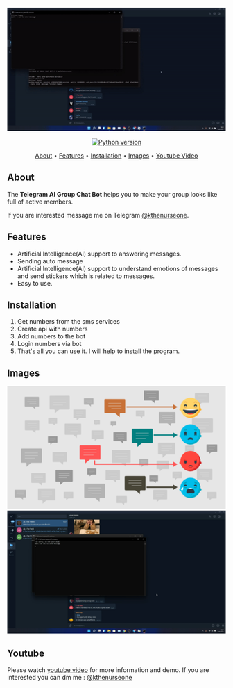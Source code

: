 <p align="center"><a href="https://youtu.be/czOqBJqjYJo" target="_blank"><img src="https://raw.githubusercontent.com/kthenurseone-dev/telegram-ai_chatbot/main/telegram_ai.gif"></a></p>

<p align="center">
    <a href="https://www.python.org/downloads/release/python-380/"><img src="https://img.shields.io/badge/python-3.8-blue.svg?style=plastic" alt="Python version"></a>
</p>

<p align="center">
  <a href="#about">About</a>
  •
  <a href="#features">Features</a>
  •
  <a href="#installation">Installation</a>
  •
  <a href="#images">Images</a>
  •
  <a href="#youtube">Youtube Video</a>
</p>

## About
The **Telegram AI Group Chat Bot** helps you to make your group looks like full of active members.

If you are interested message me on Telegram [@kthenurseone](https://t.me/kthenurseone). 

## Features
- Artificial Intelligence(AI) support to answering messages. 
- Sending auto message
- Artificial Intelligence(AI) support to understand emotions of messages and send stickers which is related to messages.
- Easy to use.




## Installation
1) Get numbers from the sms services
2) Create api with numbers
3) Add numbers to the bot
4) Login numbers via bot
5) That's all you can use it.
I will help to install the program.


## Images
![Telegram Message Bot](https://github.com/kthenurseone/telegram-ai_chatbot/blob/main/text-to-emotion.png?raw=true)
![Telegram Message Bot](https://github.com/kthenurseone/telegram-ai_chatbot/blob/main/1.png?raw=true)



## Youtube
Please watch [youtube video](https://youtu.be/czOqBJqjYJo) for more information and demo. If you are interested you can dm me : [@kthenurseone](https://t.me/kthenurseone)
